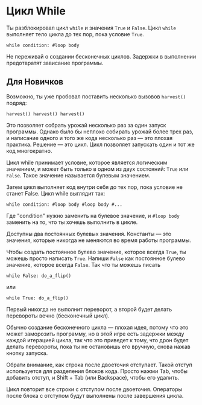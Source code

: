 # Цикл While
Ты разблокировал цикл `while` и значения `True` и `False`. Цикл `while` выполняет тело цикла до тех пор, пока условие `True`.

`while condition:
	#loop body`

Не переживай о создании бесконечных циклов. Задержки в выполнении предотвратят зависание программы.

## Для Новичков
Возможно, ты уже пробовал поставить несколько вызовов `harvest()` подряд:

`harvest()
harvest()
harvest()`

Это позволяет собрать урожай несколько раз за один запуск программы. 
Однако было бы неплохо собирать урожай более трех раз, и написание одного и того же кода несколько раз — это плохая практика. 
Решение — это цикл. 
Цикл позволяет запускать один и тот же код многократно.

Цикл while принимает условие, которое является логическим значением, и может быть только в одном из двух состояний: `True` или `False`. 
Такое значение называется булевым значением.

Затем цикл выполняет код внутри себя до тех пор, пока условие не станет False.
Цикл while выглядит так:

`while condition:
	#loop body
	#loop body
	#...`
	
Где "condition" нужно заменить на булевое значение, и `#loop body` заменить на то, что ты хочешь выполнить в цикле.

Доступны два постоянных булевых значения. Константы — это значения, которые никогда не меняются во время работы программы.

Чтобы создать постоянное булево значение, которое всегда `True`, ты можешь просто написать `True`. Напиши `False` как постоянное булево значение, которое всегда `False`.
Так что ты можешь писать

`while False:
	do_a_flip()`

или

`while True:
	do_a_flip()`

Первый никогда не выполнит переворот, а второй будет делать перевороты вечно (бесконечный цикл). 

Обычно создание бесконечного цикла — плохая идея, потому что это может заморозить программу, но в этой игре есть задержки между каждой итерацией цикла, так что это приведет к тому, что дрон будет делать перевороты, пока ты не остановишь его вручную, снова нажав кнопку запуска.

Обрати внимание, как строка после двоеточия отступает. Такой отступ используется для разделения блоков кода.
Просто нажми Tab, чтобы добавить отступ, и Shift + Tab (или Backspace), чтобы его удалить.

Цикл повторит все строки с отступом после двоеточия.
Операторы после блока с отступом будут выполнены после завершения цикла.